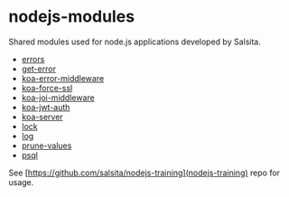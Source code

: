 # nodejs-modules

Shared modules used for node.js applications developed by Salsita.

- [errors](./packages/errors)
- [get-error](./packages/get-error)
- [koa-error-middleware](./packages/koa-error-middleware)
- [koa-force-ssl](./packages/koa-force-ssl)
- [koa-joi-middleware](./packages/koa-joi-middleware)
- [koa-jwt-auth](./packages/koa-jwt-auth)
- [koa-server](./packages/koa-server)
- [lock](./packages/lock)
- [log](./packages/log)
- [prune-values](./packages/prune-values)
- [psql](./packages/psql)

See [https://github.com/salsita/nodejs-training](nodejs-training) repo for usage.

